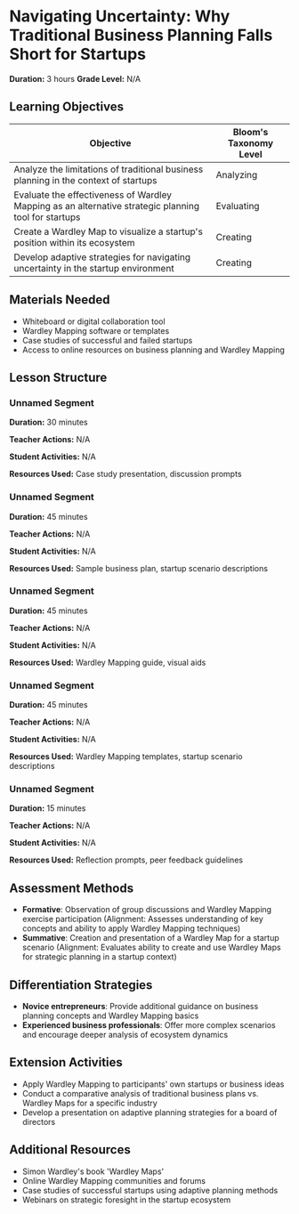 # Navigating Uncertainty: Why Traditional Business Planning Falls Short for Startups

**Duration:** 3 hours **Grade Level:** N/A

## Learning Objectives

| Objective | Bloom's Taxonomy Level |
|-----------|-------------------------|
| Analyze the limitations of traditional business planning in the context of startups | Analyzing |
| Evaluate the effectiveness of Wardley Mapping as an alternative strategic planning tool for startups | Evaluating |
| Create a Wardley Map to visualize a startup's position within its ecosystem | Creating |
| Develop adaptive strategies for navigating uncertainty in the startup environment | Creating |

## Materials Needed
* Whiteboard or digital collaboration tool
* Wardley Mapping software or templates
* Case studies of successful and failed startups
* Access to online resources on business planning and Wardley Mapping

## Lesson Structure
### Unnamed Segment
**Duration:** 30 minutes

**Teacher Actions:** N/A

**Student Activities:** N/A

**Resources Used:** Case study presentation, discussion prompts

### Unnamed Segment
**Duration:** 45 minutes

**Teacher Actions:** N/A

**Student Activities:** N/A

**Resources Used:** Sample business plan, startup scenario descriptions

### Unnamed Segment
**Duration:** 45 minutes

**Teacher Actions:** N/A

**Student Activities:** N/A

**Resources Used:** Wardley Mapping guide, visual aids

### Unnamed Segment
**Duration:** 45 minutes

**Teacher Actions:** N/A

**Student Activities:** N/A

**Resources Used:** Wardley Mapping templates, startup scenario descriptions

### Unnamed Segment
**Duration:** 15 minutes

**Teacher Actions:** N/A

**Student Activities:** N/A

**Resources Used:** Reflection prompts, peer feedback guidelines

## Assessment Methods
* **Formative**: Observation of group discussions and Wardley Mapping exercise participation (Alignment: Assesses understanding of key concepts and ability to apply Wardley Mapping techniques)
* **Summative**: Creation and presentation of a Wardley Map for a startup scenario (Alignment: Evaluates ability to create and use Wardley Maps for strategic planning in a startup context)

## Differentiation Strategies
* **Novice entrepreneurs**: Provide additional guidance on business planning concepts and Wardley Mapping basics
* **Experienced business professionals**: Offer more complex scenarios and encourage deeper analysis of ecosystem dynamics

## Extension Activities
* Apply Wardley Mapping to participants' own startups or business ideas
* Conduct a comparative analysis of traditional business plans vs. Wardley Maps for a specific industry
* Develop a presentation on adaptive planning strategies for a board of directors

## Additional Resources
* Simon Wardley's book 'Wardley Maps'
* Online Wardley Mapping communities and forums
* Case studies of successful startups using adaptive planning methods
* Webinars on strategic foresight in the startup ecosystem
